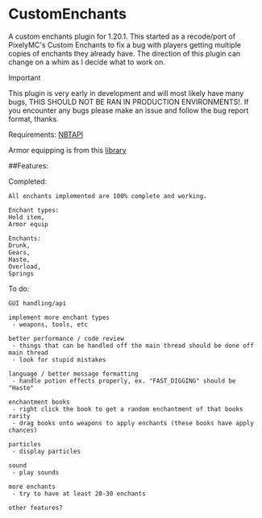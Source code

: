 # CustomEnchants
A custom enchants plugin for 1.20.1. This started as a recode/port of PixelyMC's Custom Enchants to fix a bug with players getting multiple copies of enchants they already have. The direction of this plugin can change on a whim as I decide what to work on.

> [!IMPORTANT]
> This plugin is very early in development and will most likely have many bugs, THIS SHOULD NOT BE RAN IN PRODUCTION ENVIRONMENTS!. If you encounter any bugs please make an issue and follow the bug report format, thanks.

Requirements:
[NBTAPI](https://www.spigotmc.org/resources/nbt-api.7939/)

Armor equipping is from this [library](https://www.spigotmc.org/threads/arnuhs-armorequipevent.545188/)

##Features:

Completed:
```
All enchants implemented are 100% complete and working.

Enchant types:
Hold item,
Armor equip

Enchants:
Drunk,
Gears,
Haste,
Overload,
Springs
```

To do:
```
GUI handling/api

implement more enchant types
 - weapons, tools, etc

better performance / code review
 - things that can be handled off the main thread should be done off main thread
 - look for stupid mistakes

language / better message formatting
 - handle potion effects properly, ex. "FAST_DIGGING" should be "Haste"

enchantment books
 - right click the book to get a random enchantment of that books rarity
 - drag books onto weapons to apply enchants (these books have apply chances)

particles
 - display particles

sound
 - play sounds

more enchants 
 - try to have at least 20-30 enchants

other features?
```
